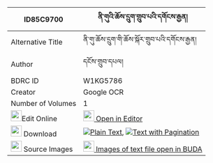 |ID85C9700|ནི་གུའི་ཆོས་དྲུག་གྲུབ་པའི་དགོངས་རྒྱན། 
| --- | --- 
|Alternative Title |ནི་གུ་ཆོས་དྲུག་གི་ཆོས་སྐོར་གྲུབ་པའི་དགོངས་རྒྱན།
|Author| དངོས་གྲུབ་དཔལ།
|BDRC ID | W1KG5786
|Creator | Google OCR
|Number of Volumes| 1
|<img width="25" src="https://img.icons8.com/color/25/000000/edit-property.png">Edit Online| [<img width="25" src="https://avatars.githubusercontent.com/u/45091458?s=200&v=4"> Open in Editor](http://editor.openpecha.org/ID85C9700)
|<img width="25" src="https://img.icons8.com/fluent/48/000000/download-2.png"/>  Download | [![](https://img.icons8.com/color/20/000000/txt.png)Plain Text](https://github.com/Openpecha/ID85C9700/releases/download/v1/nigu_i_cho_druk_drubpa_i_gong__plain_ID85C9700.zip), [![](https://img.icons8.com/color/20/000000/txt.png)Text with Pagination](https://github.com/Openpecha/ID85C9700/releases/download/v1/nigu_i_cho_druk_drubpa_i_gong__pages_ID85C9700.zip)
|<img width="25" src="https://img.icons8.com/plasticine/100/000000/pictures-folder.png"/>  Source Images | [<img width="25" src="https://library.bdrc.io/icons/BUDA-small.svg"> Images of text file open in BUDA](https://library.bdrc.io/show/bdr:W1KG5786)